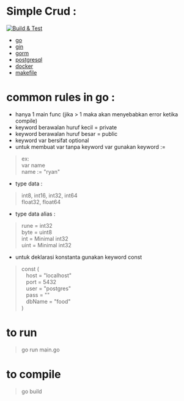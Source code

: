 # Simple Crud :
[![Build & Test](https://github.com/MRdyRy/go-crud-food/actions/workflows/pipeline.yml/badge.svg?branch=master)](https://github.com/MRdyRy/go-crud-food/actions/workflows/pipeline.yml)
- <a href="https://go.dev/">go</a> 
- <a href="https://gin-gonic.com/">gin</a>
- <a href="https://gorm.io/index.html">gorm</a>
- <a href="https://www.postgresql.org/">postgresql</a>
- <a href="https://www.docker.com/">docker</a>
- <a href="https://www.gnu.org/software/make/manual/make.html">makefile</a>

# common rules in go :
- hanya 1 main func (jika > 1 maka akan menyebabkan error ketika compile)
- keyword berawalan huruf kecil = private
- keyword berawalan huruf besar = public
- keyword var bersifat optional
- untuk membuat var tanpa keyword var gunakan keyword :=
> ex: <br/>
var name <br/>
name := "ryan"
- type data :
> int8, int16, int32, int64 <br/>
float32, float64
- type data alias :
> rune = int32<br/>
byte = uint8<br/>
int = Minimal int32<br/>
uint = Minimal int32<br/>
- untuk deklarasi konstanta gunakan keyword const
> const ( <br/>
	&nbsp;&nbsp;&nbsp;host   = "localhost"<br/>
	&nbsp;&nbsp;&nbsp;port   = 5432<br/>
	&nbsp;&nbsp;&nbsp;user   = "postgres"<br/>
	&nbsp;&nbsp;&nbsp;pass   = ""<br/>
	&nbsp;&nbsp;&nbsp;dbName = "food"<br/>
)
# to run
> go run main.go

# to compile
> go build